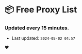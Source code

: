 # :package: Free Proxy List
### Updated every 15 minutes.

- Last updated: `2024-05-02 04:57`

:heart:

